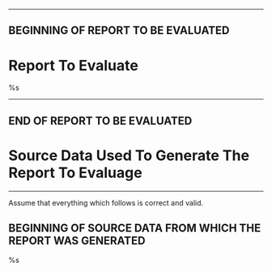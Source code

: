 
---
BEGINNING OF REPORT TO BE EVALUATED
---

# Report To Evaluate

%s

---
END OF REPORT TO BE EVALUATED
---

# Source Data Used To Generate The Report To Evaluage

---
Assume that everything which follows is correct and valid.

BEGINNING OF SOURCE DATA FROM WHICH THE REPORT WAS GENERATED
---

%s
